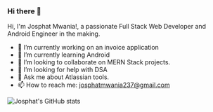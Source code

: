 ### Hi there 👋


Hi, I'm Josphat Mwania!, a passionate Full Stack Web Developer and Android Engineer in the making.
- 🔭 I’m currently working on an invoice application
- 🌱 I’m currently learning Android
- 👯 I’m looking to collaborate on MERN Stack projects.
- 🤔 I’m looking for help with DSA
- 💬 Ask me about Atlassian tools.
- 📫 How to reach me: josphatmwania237@gmail.com




![Josphat's GitHub stats](https://github-readme-stats.vercel.app/api?username=j23747&show_icons=true&theme=radical)
